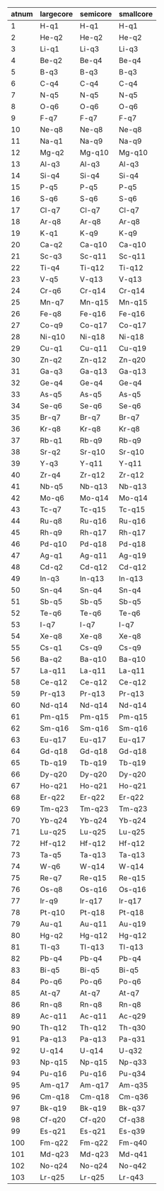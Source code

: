  atnum | largecore      | semicore       | smallcore     
 ----- | -------------- | -------------- | --------------
 1     | H-q1           | H-q1           | H-q1          
 2     | He-q2          | He-q2          | He-q2         
 3     | Li-q1          | Li-q3          | Li-q3         
 4     | Be-q2          | Be-q4          | Be-q4         
 5     | B-q3           | B-q3           | B-q3          
 6     | C-q4           | C-q4           | C-q4          
 7     | N-q5           | N-q5           | N-q5          
 8     | O-q6           | O-q6           | O-q6          
 9     | F-q7           | F-q7           | F-q7          
 10    | Ne-q8          | Ne-q8          | Ne-q8         
 11    | Na-q1          | Na-q9          | Na-q9         
 12    | Mg-q2          | Mg-q10         | Mg-q10        
 13    | Al-q3          | Al-q3          | Al-q3         
 14    | Si-q4          | Si-q4          | Si-q4         
 15    | P-q5           | P-q5           | P-q5          
 16    | S-q6           | S-q6           | S-q6          
 17    | Cl-q7          | Cl-q7          | Cl-q7         
 18    | Ar-q8          | Ar-q8          | Ar-q8         
 19    | K-q1           | K-q9           | K-q9          
 20    | Ca-q2          | Ca-q10         | Ca-q10        
 21    | Sc-q3          | Sc-q11         | Sc-q11        
 22    | Ti-q4          | Ti-q12         | Ti-q12        
 23    | V-q5           | V-q13          | V-q13         
 24    | Cr-q6          | Cr-q14         | Cr-q14        
 25    | Mn-q7          | Mn-q15         | Mn-q15        
 26    | Fe-q8          | Fe-q16         | Fe-q16        
 27    | Co-q9          | Co-q17         | Co-q17        
 28    | Ni-q10         | Ni-q18         | Ni-q18        
 29    | Cu-q1          | Cu-q11         | Cu-q19        
 30    | Zn-q2          | Zn-q12         | Zn-q20        
 31    | Ga-q3          | Ga-q13         | Ga-q13        
 32    | Ge-q4          | Ge-q4          | Ge-q4         
 33    | As-q5          | As-q5          | As-q5         
 34    | Se-q6          | Se-q6          | Se-q6         
 35    | Br-q7          | Br-q7          | Br-q7         
 36    | Kr-q8          | Kr-q8          | Kr-q8         
 37    | Rb-q1          | Rb-q9          | Rb-q9         
 38    | Sr-q2          | Sr-q10         | Sr-q10        
 39    | Y-q3           | Y-q11          | Y-q11         
 40    | Zr-q4          | Zr-q12         | Zr-q12        
 41    | Nb-q5          | Nb-q13         | Nb-q13        
 42    | Mo-q6          | Mo-q14         | Mo-q14        
 43    | Tc-q7          | Tc-q15         | Tc-q15        
 44    | Ru-q8          | Ru-q16         | Ru-q16        
 45    | Rh-q9          | Rh-q17         | Rh-q17        
 46    | Pd-q10         | Pd-q18         | Pd-q18        
 47    | Ag-q1          | Ag-q11         | Ag-q19        
 48    | Cd-q2          | Cd-q12         | Cd-q12        
 49    | In-q3          | In-q13         | In-q13        
 50    | Sn-q4          | Sn-q4          | Sn-q4         
 51    | Sb-q5          | Sb-q5          | Sb-q5         
 52    | Te-q6          | Te-q6          | Te-q6         
 53    | I-q7           | I-q7           | I-q7          
 54    | Xe-q8          | Xe-q8          | Xe-q8         
 55    | Cs-q1          | Cs-q9          | Cs-q9         
 56    | Ba-q2          | Ba-q10         | Ba-q10        
 57    | La-q11         | La-q11         | La-q11        
 58    | Ce-q12         | Ce-q12         | Ce-q12        
 59    | Pr-q13         | Pr-q13         | Pr-q13        
 60    | Nd-q14         | Nd-q14         | Nd-q14        
 61    | Pm-q15         | Pm-q15         | Pm-q15        
 62    | Sm-q16         | Sm-q16         | Sm-q16        
 63    | Eu-q17         | Eu-q17         | Eu-q17        
 64    | Gd-q18         | Gd-q18         | Gd-q18        
 65    | Tb-q19         | Tb-q19         | Tb-q19        
 66    | Dy-q20         | Dy-q20         | Dy-q20        
 67    | Ho-q21         | Ho-q21         | Ho-q21        
 68    | Er-q22         | Er-q22         | Er-q22        
 69    | Tm-q23         | Tm-q23         | Tm-q23        
 70    | Yb-q24         | Yb-q24         | Yb-q24        
 71    | Lu-q25         | Lu-q25         | Lu-q25        
 72    | Hf-q12         | Hf-q12         | Hf-q12        
 73    | Ta-q5          | Ta-q13         | Ta-q13        
 74    | W-q6           | W-q14          | W-q14         
 75    | Re-q7          | Re-q15         | Re-q15        
 76    | Os-q8          | Os-q16         | Os-q16        
 77    | Ir-q9          | Ir-q17         | Ir-q17        
 78    | Pt-q10         | Pt-q18         | Pt-q18        
 79    | Au-q1          | Au-q11         | Au-q19        
 80    | Hg-q2          | Hg-q12         | Hg-q12        
 81    | Tl-q3          | Tl-q13         | Tl-q13        
 82    | Pb-q4          | Pb-q4          | Pb-q4         
 83    | Bi-q5          | Bi-q5          | Bi-q5         
 84    | Po-q6          | Po-q6          | Po-q6         
 85    | At-q7          | At-q7          | At-q7         
 86    | Rn-q8          | Rn-q8          | Rn-q8         
 89    | Ac-q11         | Ac-q11         | Ac-q29        
 90    | Th-q12         | Th-q12         | Th-q30        
 91    | Pa-q13         | Pa-q13         | Pa-q31        
 92    | U-q14          | U-q14          | U-q32         
 93    | Np-q15         | Np-q15         | Np-q33        
 94    | Pu-q16         | Pu-q16         | Pu-q34        
 95    | Am-q17         | Am-q17         | Am-q35        
 96    | Cm-q18         | Cm-q18         | Cm-q36        
 97    | Bk-q19         | Bk-q19         | Bk-q37        
 98    | Cf-q20         | Cf-q20         | Cf-q38        
 99    | Es-q21         | Es-q21         | Es-q39        
 100   | Fm-q22         | Fm-q22         | Fm-q40        
 101   | Md-q23         | Md-q23         | Md-q41        
 102   | No-q24         | No-q24         | No-q42        
 103   | Lr-q25         | Lr-q25         | Lr-q43        
